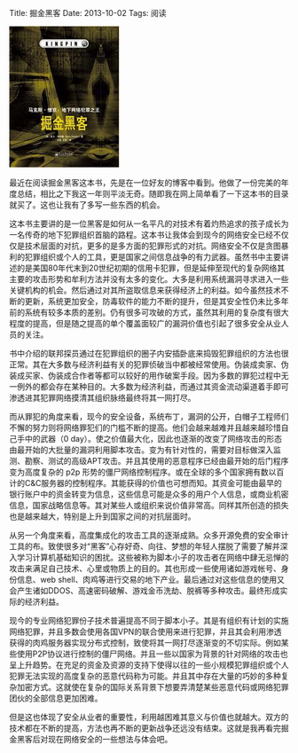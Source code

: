 Title: 掘金黑客
Date: 2013-10-02
Tags: 阅读


![nuggets_hacker][nuggets_hacker]


最近在阅读掘金黑客这本书，先是在一位好友的博客中看到。他做了一份完美的年度总结，相比之下我这一年则平淡无奇。随即我在网上简单看了一下这本书的目录就买了。这也让我有了多写一些东西的机会。

这本书主要讲的是一位黑客是如何从一名平凡的对技术有着灼热追求的孩子成长为一名传奇的地下犯罪组织首脑的路程。这本书让我体会到现今的网络安全已经不仅仅是技术层面的对抗，更多的是多方面的犯罪形式的对抗。网络安全不仅是贪图暴利的犯罪组织或个人的工具，更是国家之间信息战争的有力武器。虽然书中主要讲述的是美国80年代末到20世纪初期的信用卡犯罪，但是延伸至现代的复杂网络其主要的攻击形势和牟利方法并没有太多的变化。大多是利用系统漏洞寻求进入一些关键机构的机会。然后通过对其所盗取信息来获得经济上的利益。如今虽然技术不断的更新，系统更加安全，防毒软件的能力不断的提升，但是其安全性仍未比多年前的系统有较多本质的差别。仍有很多可攻破的方式，虽然其利用的复杂度有很大程度的提高，但是随之提高的单个覆盖面较广的漏洞价值也引起了很多安全从业人员的关注。
	
书中介绍的联邦探员通过在犯罪组织的圈子内安插卧底来捣毁犯罪组织的方法也很正常。其在大多数与经济利益有关的犯罪侦破当中都被经常使用。伪装成卖家、伪装成买家、伪装成合作者等都可以较好的用作破案手段。因为多数的罪犯过程中无一例外的都会存在某种目的。大多数为经济利益，而通过其资金流动渠道着手即可渗透进其犯罪网络摸清其组织脉络最终将其一网打尽。

而从罪犯的角度来看，现今的安全设备，系统布丁，漏洞的公开，白帽子工程师们不懈的努力则将网络罪犯们的门槛不断的提高。他们会越来越难并且越来越珍惜自己手中的武器（0 day）。使之价值最大化，因此也逐渐的改变了网络攻击的形态由最开始的大批量的漏洞利用脚本攻击。变为有针对性的，需要对目标做深入监测、勘察、测试的高级APT攻击。并且其使用的恶意程序已经由最开始的后门程序变为高度复杂的 p2p 形势的僵尸网络控制程序。或在全球的多个国家拥有数以百计的C&C服务器的控制程序。其能获得的价值也可想而知。其资金可能由最早的银行账户中的资金转变为信息，这些信息可能是众多的用户个人信息，或商业机密信息，国家战略信息等。其对某些人或组织来说价值非常高。同样其所创造的损失也是越来越大，特别是上升到国家之间的对抗层面时。

从另一个角度来看，高度集成化的攻击工具的逐渐成熟。众多开源免费的安全审计工具的布。致使很多对“黑客”心存好奇、向往、梦想的年轻人摆脱了需要了解并深入学习计算机基础知识的困扰。这些被称为脚本小子的攻击者在网络中肆无忌惮的攻击来满足自己技术、心里或物质上的目的。其也形成一些使用诸如游戏帐号、身份信息、web shell、肉鸡等进行交易的地下产业。最后通过对这些信息的使用又会产生诸如DDOS、高速密码破解、游戏金币洗劫、脱裤等多种攻击。最终形成实际的经济利益。

现今的专业网络犯罪份子技术普遍提高不同于脚本小子。其是有组织有计划的实施网络犯罪，并且多数会使用各国VPN的联合使用来进行犯罪，并且其会利用渗透获得的肉鸡服务器实现分布式控制，致使将其一网打尽逐渐变的不切实际。例如某些使用P2P协议进行控制的僵尸网络。并且一些以国家为背景的针对网络的攻击也呈上升趋势。在充足的资金及资源的支持下使得以往的一些小规模犯罪组织或个人犯罪无法实现的高度复杂的恶意代码称为可能。并且其中存在大量的巧妙的多种复杂加密方式。这就使在复杂的国际关系背景下想要弄清楚某些恶意代码或网络犯罪团伙的全部信息更加困难。

但是这也体现了安全从业者的重要性，利用越困难其意义与价值也就越大。双方的技术都在不断的提高，方法也再不断的更新战争还远没有结束。这就是我再看完掘金黑客后对现在网络安全的一些想法与体会吧。

[nuggets_hacker]: /掘金黑客读后感/images/nuggets_hacker.jpg